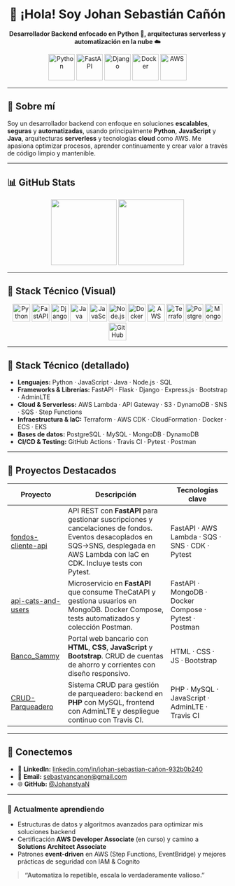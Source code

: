 <h1 align="center">👋 ¡Hola! Soy Johan Sebastián Cañón</h1>

<p align="center">
  <strong>Desarrollador Backend enfocado en Python 🐍, arquitecturas serverless y automatización en la nube ☁️</strong>
</p>

<p align="center">
  <img src="https://cdn.jsdelivr.net/gh/devicons/devicon/icons/python/python-original.svg" width="60" height="60" alt="Python"/>
  <img src="https://cdn.jsdelivr.net/gh/devicons/devicon/icons/fastapi/fastapi-original.svg" width="60" height="60" alt="FastAPI"/>
  <img src="https://cdn.jsdelivr.net/gh/devicons/devicon/icons/django/django-plain.svg" width="60" height="60" alt="Django"/>
  <img src="https://www.svgrepo.com/show/331370/docker.svg" width="60" height="60" alt="Docker"/>
  <img src="https://images.icon-icons.com/2407/PNG/512/aws_icon_146074.png" width="60" alt="AWS"/>
</p>

---

## 📝 Sobre mí

Soy un desarrollador backend con enfoque en soluciones **escalables**, **seguras** y **automatizadas**, usando principalmente **Python**, **JavaScript** y **Java**, arquitecturas **serverless** y tecnologías **cloud** como AWS. Me apasiona optimizar procesos, aprender continuamente y crear valor a través de código limpio y mantenible.

---

## 📊 GitHub Stats

<p align="center">
  <img src="https://github-readme-stats.vercel.app/api?username=JohanstyaN&show_icons=true&theme=tokyonight&count_private=true&custom_title=Estadísticas%20de%20GitHub" height="150"/>
  <img src="https://github-readme-stats.vercel.app/api/top-langs/?username=JohanstyaN&layout=compact&theme=tokyonight&langs_count=6" height="150"/>
</p>

---

## 🚀 Stack Técnico (Visual)

<p align="center">
  <img src="https://cdn.jsdelivr.net/gh/devicons/devicon/icons/python/python-original.svg" width="40" alt="Python"/>
  <img src="https://cdn.jsdelivr.net/gh/devicons/devicon/icons/fastapi/fastapi-original.svg" width="40" alt="FastAPI"/>
  <img src="https://cdn.jsdelivr.net/gh/devicons/devicon/icons/django/django-plain.svg" width="40" alt="Django"/>
  <img src="https://cdn.jsdelivr.net/gh/devicons/devicon/icons/java/java-original.svg" width="40" alt="Java"/>
  <img src="https://cdn.jsdelivr.net/gh/devicons/devicon/icons/javascript/javascript-original.svg" width="40" alt="JavaScript"/>
  <img src="https://cdn.jsdelivr.net/gh/devicons/devicon/icons/nodejs/nodejs-original.svg" width="40" alt="Node.js"/>
  <img src="https://www.svgrepo.com/show/331370/docker.svg" width="40" alt="Docker"/>
  <img src="https://images.icon-icons.com/2407/PNG/512/aws_icon_146074.png" width="40" alt="AWS"/>
  <img src="https://cdn.jsdelivr.net/gh/devicons/devicon/icons/terraform/terraform-original.svg" width="40" alt="Terraform"/>
  <img src="https://cdn.jsdelivr.net/gh/devicons/devicon/icons/postgresql/postgresql-original.svg" width="40" alt="PostgreSQL"/>
  <img src="https://cdn.jsdelivr.net/gh/devicons/devicon/icons/mongodb/mongodb-original.svg" width="40" alt="MongoDB"/>
  <img src="https://www.svgrepo.com/show/475654/github-color.svg" width="40" alt="GitHub"/>
</p>

---

## 🚀 Stack Técnico (detallado)

- **Lenguajes:** Python · JavaScript · Java · Node.js · SQL  
- **Frameworks & Librerías:** FastAPI · Flask · Django · Express.js · Bootstrap · AdminLTE  
- **Cloud & Serverless:** AWS Lambda · API Gateway · S3 · DynamoDB · SNS · SQS · Step Functions  
- **Infraestructura & IaC:** Terraform · AWS CDK · CloudFormation · Docker · ECS · EKS  
- **Bases de datos:** PostgreSQL · MySQL · MongoDB · DynamoDB  
- **CI/CD & Testing:** GitHub Actions · Travis CI · Pytest · Postman  

---

## 🌟 Proyectos Destacados

| Proyecto                                       | Descripción                                                                                                                                       | Tecnologías clave                                      |
|-----------------------------------------------|---------------------------------------------------------------------------------------------------------------------------------------------------|--------------------------------------------------------|
| [fondos-cliente-api](https://github.com/JohanstyaN/fondos-cliente-api)      | API REST con **FastAPI** para gestionar suscripciones y cancelaciones de fondos. Eventos desacoplados en SQS→SNS, desplegada en AWS Lambda con IaC en CDK. Incluye tests con Pytest. | FastAPI · AWS Lambda · SQS · SNS · CDK · Pytest        |
| [api-cats-and-users](https://github.com/JohanstyaN/api-cats-and-users)     | Microservicio en **FastAPI** que consume TheCatAPI y gestiona usuarios en MongoDB. Docker Compose, tests automatizados y colección Postman.      | FastAPI · MongoDB · Docker Compose · Pytest · Postman  |
| [Banco_Sammy](https://github.com/JohanstyaN/Banco_Sammy)                    | Portal web bancario con **HTML**, **CSS**, **JavaScript** y **Bootstrap**. CRUD de cuentas de ahorro y corrientes con diseño responsivo.         | HTML · CSS · JS · Bootstrap                            |
| [CRUD-Parqueadero](https://github.com/JohanstyaN/CRUD-Parqueadero)         | Sistema CRUD para gestión de parqueadero: backend en **PHP** con MySQL, frontend con AdminLTE y despliegue continuo con Travis CI.                | PHP · MySQL · JavaScript · AdminLTE · Travis CI        |

---

## 🤝 Conectemos

- 💼 **LinkedIn:** [linkedin.com/in/johan-sebastian-cañon-932b0b240](https://www.linkedin.com/in/johan-sebastian-cañon-932b0b240/)  
- 📧 **Email:** sebastyancanon@gmail.com  
- 🌐 **GitHub:** [@JohanstyaN](https://github.com/JohanstyaN)  

---

### 🌱 Actualmente aprendiendo

- Estructuras de datos y algoritmos avanzados para optimizar mis soluciones backend  
- Certificación **AWS Developer Associate** (en curso) y camino a **Solutions Architect Associate**  
- Patrones **event-driven** en AWS (Step Functions, EventBridge) y mejores prácticas de seguridad con IAM & Cognito  

> **“Automatiza lo repetible, escala lo verdaderamente valioso.”**
